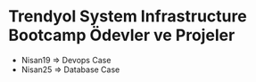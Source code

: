 # Trendyol System Infrastructure Bootcamp Ödevler ve Projeler

* Nisan19 => Devops Case
* Nisan25 => Database Case
